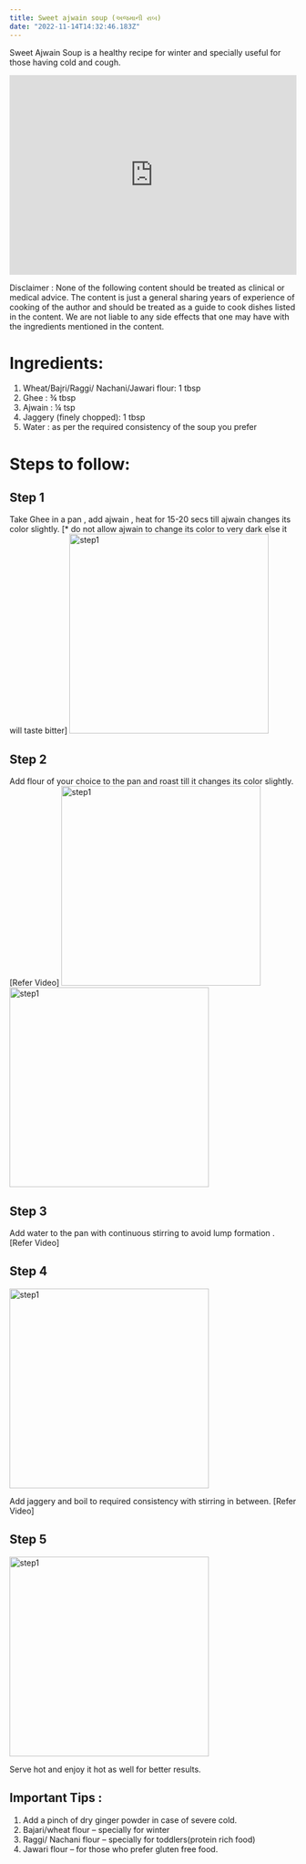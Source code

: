 ```yaml
---
title: Sweet ajwain soup (અજમાની રાબ)
date: "2022-11-14T14:32:46.183Z"
---
```


Sweet Ajwain Soup is a healthy recipe for winter and specially useful for those having cold and cough.

<iframe width="100%" height="350" src="https://www.youtube.com/embed/uYiP2kXy47M" title="Sweet ajwain soup (અજમાની રાબ)" frameBorder="0" allow="accelerometer; autoplay; clipboard-write; encrypted-media; gyroscope; picture-in-picture" allowfullscreen></iframe>

Disclaimer : None of the following content should be treated as clinical or medical advice. The content is just a general sharing years of experience of cooking of the author and should be treated as a guide to cook dishes listed in the content. We are not liable to any side effects that one may have with the ingredients mentioned in the content.

# Ingredients:

1. Wheat/Bajri/Raggi/
   Nachani/Jawari flour: 1 tbsp
2. Ghee : ¾ tbsp
3. Ajwain : ¼ tsp
4. Jaggery (finely chopped):
   1 tbsp
5. Water : as per the required
   consistency of the soup you prefer

# Steps to follow:

## Step 1

Take Ghee in a pan , add ajwain , heat for 15-20 secs till ajwain changes its color slightly.
[* do not allow ajwain to change its color to very dark else it will taste bitter]
<img className="img-blogpage" src="https://firebasestorage.googleapis.com/v0/b/learning-firebase-img-crud.appspot.com/o/ajwainSoup_pic1.jpeg?alt=media&token=8c187c9e-80b4-4b1c-a6be-af886188caac" alt="step1" width="350" height="350" />

## Step 2

Add flour of your choice to the pan and roast till it changes its color slightly.
[Refer Video]
<img className="img-blogpage" src="https://firebasestorage.googleapis.com/v0/b/learning-firebase-img-crud.appspot.com/o/ajwainSoup_pic2.jpeg?alt=media&token=6f524863-4ff0-46aa-9ebc-5133bc441fac" alt="step1" width="350" height="350" />
<img className="img-blogpage" src="https://firebasestorage.googleapis.com/v0/b/learning-firebase-img-crud.appspot.com/o/ajwainSoup_pic3.jpeg?alt=media&token=bb569cc3-6d33-4a90-a1b4-780988a06d7c" alt="step1" width="350" height="350" />

## Step 3

Add water to the pan with continuous stirring to avoid lump formation .
[Refer Video]

## Step 4

<img className="img-blogpage" src="https://firebasestorage.googleapis.com/v0/b/learning-firebase-img-crud.appspot.com/o/ajwainSoup_pic4.jpeg?alt=media&token=fb03dd7c-101e-4f46-9acc-cd8c65defd12" alt="step1" width="350" height="350" />

Add jaggery and boil to required consistency with stirring in between.
[Refer Video]

## Step 5

<img className="img-blogpage" src="https://firebasestorage.googleapis.com/v0/b/learning-firebase-img-crud.appspot.com/o/ajwainSoup_pic5.jpeg?alt=media&token=5c5c2153-8154-4bc3-bcda-4e256f0f7acc" alt="step1" width="350" height="350" />

Serve hot and enjoy it hot as well for better results.

## Important Tips :

1. Add a pinch of dry ginger powder in case of severe cold.
2. Bajari/wheat flour – specially for winter
3. Raggi/ Nachani flour – specially for toddlers(protein rich food)
4. Jawari flour – for those who prefer gluten free food.
